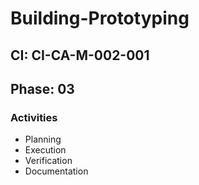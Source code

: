 # Building-Prototyping

## CI: CI-CA-M-002-001
## Phase: 03

### Activities
- Planning
- Execution
- Verification
- Documentation
